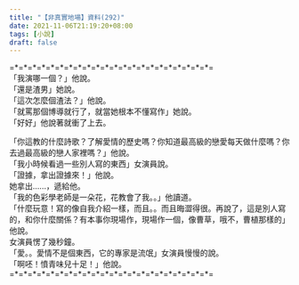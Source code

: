 ```yaml
---
title: "【非真實地場】資料(292)"
date: 2021-11-06T21:19:20+08:00
tags: [小說]
draft: false
---
```


=\*=\*=\*=\*=\*=\*=\*=\*=\*=\*=\*=\*=\*=\*=\*=\*=\*=\*=\*=\*=\*=\*=   
「我演哪一個？」他說。  
「還是渣男」她說。    
「這次怎麼個渣法？」他說。       
「就罵那個博導就行了，就當她根本不懂寫作」她說。    
「好好」他說著就衝了上去。    
    
「你這教的什麼詩歌？了解愛情的歷史嗎？你知道最高級的戀愛每天做什麼嗎？你去過最高級的戀人家裡嗎？」他說。    
「我小時候看過一些別人寫的東西」女演員說。  
「證據，拿出證據來！」他說。  
她拿出......，遞給他。    
「我的色彩學老師是一朵花，花教會了我。。」他讀道。  
「什麼玩意！寫的像自我介紹一樣，而且。。而且晦澀得很。再說了，這是別人寫的，和你什麼關係？有本事你現場作，現場作一個，像曹草，哦不，曹植那樣的」他說。  
女演員愣了幾秒鐘。  
「愛。。愛情不是個東西，它的專家是流氓」女演員慢慢的說。  
「啊呸！憤青味兒十足！」他說。  
=\*=\*=\*=\*=\*=\*=\*=\*=\*=\*=\*=\*=\*=\*=\*=\*=\*=\*=\*=\*=\*=\*=  